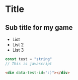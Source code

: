# Title
## Sub title for my game

- List
- List 2
- List 3

```javascript
const test = "string"
// This is javascript

```


```html
<div data-test-id=":)"></div>

```
